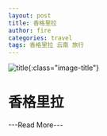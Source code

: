 ```yaml
---
layout: post
title: 香格里拉
author: fire
categories: travel 
tags: 香格里拉 云南 旅行
---
```


![title](http://image.sideproject.cn/title/title_115.jpg){:class="image-title"}

香格里拉
=======

---Read More---
